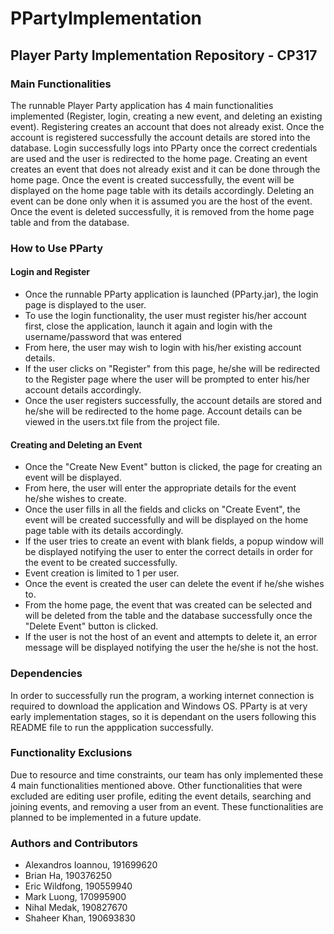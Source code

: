 # PPartyImplementation
## Player Party Implementation Repository - CP317
### Main Functionalities
The runnable Player Party application has 4 main functionalities implemented (Register, login, creating a new event, and deleting an existing event). Registering creates an account that does not already exist. Once the account is registered successfully the account details are stored into the database. Login successfully logs into PParty once the correct credentials are used and the user is redirected to the home page. Creating an event creates an event that does not already exist and it can be done through the home page. Once the event is created successfully, the event will be displayed on the home page table with its details accordingly. Deleting an event can be done only when it is assumed you are the host of the event. Once the event is deleted successfully, it is removed from the home page table and from the database.

### How to Use PParty
#### Login and Register
- Once the runnable PParty application is launched (PParty.jar), the login page is displayed to the user. 
- To use the login functionality, the user must register his/her account first, close the application, launch it again and login with the username/password that was entered
- From here, the user may wish to login with his/her existing account details. 
- If the user clicks on "Register" from this page, he/she will be redirected to the Register page where the user will be prompted to enter his/her account details accordingly. 
- Once the user registers successfully, the account details are stored and he/she will be redirected to the home page. Account details can be viewed in the users.txt file from the project file. 

#### Creating and Deleting an Event
- Once the "Create New Event" button is clicked, the page for creating an event will be displayed. 
- From here, the user will enter the appropriate details for the event he/she wishes to create. 
- Once the user fills in all the fields and clicks on "Create Event", the event will be created successfully and will be displayed on the home page table with its details accordingly. 
- If the user tries to create an event with blank fields, a popup window will be displayed notifying the user to enter the correct details in order for the event to be created successfully. 
- Event creation is limited to 1 per user. 
- Once the event is created the user can delete the event if he/she wishes to. 
- From the home page, the event that was created can be selected and will be deleted from the table and the database successfully once the "Delete Event" button is clicked. 
- If the user is not the host of an event and attempts to delete it, an error message will be displayed notifying the user the he/she is not the host. 

### Dependencies
In order to successfully run the program, a working internet connection is required to download the application and Windows OS. PParty is at very early implementation stages, so it is dependant on the users following this README file to run the appplication successfully.

### Functionality Exclusions
Due to resource and time constraints, our team has only implemented these 4 main functionalities mentioned above. Other functionalities that were excluded are editing user profile, editing the event details, searching and joining events, and removing a user from an event. These functionalities are planned to be implemented in a future update.

### Authors and Contributors
- Alexandros Ioannou, 191699620
- Brian Ha, 190376250
- Eric Wildfong, 190559940
- Mark Luong, 170995900
- Nihal Medak, 190827670
- Shaheer Khan, 190693830
